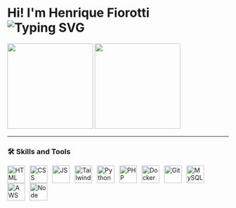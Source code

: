 <h1>
  Hi! I'm Henrique Fiorotti
  <br>
  <span>
    <img src="https://readme-typing-svg.demolab.com?font=Mona+sans&duration=4000&pause=1000&color=0969DA&vCenter=true&width=435&height=23&lines=Systems+Development+Technician;Currently+studying+Python"                 alt="Typing SVG" />
  </span>
</h1>


<div>
  <img height=195rem src="https://github-readme-stats.vercel.app/api?username=henrique-fiorotti&show_icons=true&bg_color=00000000&border_radius=6">
  <img height=195rem src="https://github-readme-stats.vercel.app/api/top-langs/?username=henrique-fiorotti&layout=donut&border_radius=7">
</div>

<hr>

### 🛠️ Skills and Tools
  <img 
      width="40"
      height="40"
      alt="HTML"
      align="left"
      title="HTML"
      style="padding-right: 8px;" 
      src="https://cdn.jsdelivr.net/gh/devicons/devicon@latest/icons/html5/html5-plain.svg"
  />
  <img 
      width="40"
      height="40"
      alt="CSS"
      align="left"
      title="CSS"
      style="padding-right: 8px;" 
    src= "https://cdn.jsdelivr.net/gh/devicons/devicon@latest/icons/css3/css3-plain.svg"
  />
  <img 
      width="40"
      height="40"
      alt="JS"
      align="left"
      title="JS"
      style="padding-right: 8px;" 
    src= "https://cdn.jsdelivr.net/gh/devicons/devicon@latest/icons/javascript/javascript-plain.svg" 
  />
  <img 
      width="40"
      height="40"
      alt="Tailwind"
      align="left"
      title="Tailwind"
      style="padding-right: 8px;" 
      src= "https://cdn.jsdelivr.net/gh/devicons/devicon@latest/icons/tailwindcss/tailwindcss-original.svg" />
  <img 
      width="40"
      height="40"
      alt="Python"
      align="left"
      title="Python"
      style="padding-right: 8px;" 
      src= "https://cdn.jsdelivr.net/gh/devicons/devicon@latest/icons/python/python-plain.svg" />
  <img 
      width="40"
      height="40"
      alt="PHP"
      align="left"
      title="PHP"
      style="padding-right: 8px;" 
      src= "https://cdn.jsdelivr.net/gh/devicons/devicon@latest/icons/php/php-plain.svg" />
  <img
      width="40"
      height="40"
      alt="Docker"
      align="left"
      title="Docker"
      style="padding-right: 8px;" 
      src= "https://github.com/user-attachments/assets/f8b320f6-6712-4f8c-82a1-2842ee303bb3" />

  <img 
      width="40"
      height="40"
      alt="Git"
      align="left"
      title="Git"
      style="padding-right: 8px;" 
      src= "https://cdn.jsdelivr.net/gh/devicons/devicon@latest/icons/git/git-plain.svg" />
  <img
      width="40"
      height="40"
      alt="MySQL"
      align="left"
      title="MySQL"
      style="padding-right: 8px;" 
      src= "https://cdn.jsdelivr.net/gh/devicons/devicon@latest/icons/mysql/mysql-original.svg" />
  <img 
      width="40"
      height="40"
      alt="AWS"
      align="left"
      title="AWS"
      style="padding-right: 8px;" 
      src= "https://cdn.jsdelivr.net/gh/devicons/devicon@latest/icons/amazonwebservices/amazonwebservices-plain-wordmark.svg" />
  <img 
      width="40"
      height="40"
      alt="Node"
      align="left"
      title="Node"
      style="padding-right: 8px;" 
      src= "https://github.com/user-attachments/assets/537b04dd-64a5-4f81-a38c-3e91e5679d1a" 
    />




<!---
Henrique-Fiorotti/Henrique-Fiorotti is a ✨ special ✨ repository because its `README.md` (this file) appears on your GitHub profile.
You can click the Preview link to take a look at your changes.
--->

